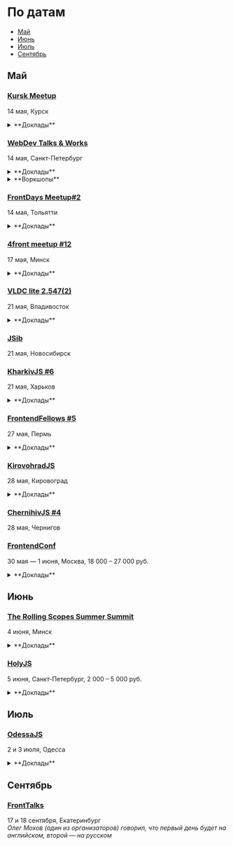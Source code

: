 # По датам

- [Май](#Май)
- [Июнь](#Июнь)
- [Июль](#Июль)
- [Сентябрь](#Сентябрь)

## Май

### [Kursk Meetup](https://vk.com/kurskmeetup)

14 мая, Курск

<details>
  <summary>**Доклады**</summary>

  - «Как впихнуть 700 изображений на одной странице в старенький Айпад», Василий Половнёв
</details>

### [WebDev Talks & Works](https://artw.timepad.ru/event/322786/)

14 мая, Санкт-Петербург

<details>
  <summary>**Доклады**</summary>

  - «Радости и гадости регрессионного тестирования вёрстки», Алексей Малеков (HTML Academy)
  - «Как мы сделали Киберпонедельник», Алекс фон Розен (220 Вольт)
  - «Продуктивная веб-разработка: сопровождение, интеграция и автоматизация», Владимир Дупелев (Wrike)
  - «Архитектура „Медузы“», Самат Галимов (Медуза)
  - «Дизайн-системы. Глазами и руками разработчика», Антон Виноградов (theprotein.io)
</details>

<details>
  <summary>**Воркшопы**</summary>
  - «Новая система прототипирования от Protein», Антон Виноградов (theprotein.io)
  - «Автоматизируй все! Или как настроить инструменты разработки и WebStorm», Евгений Датский и Денис Ушаков (JetBrains)
  - «Боты и с чем их кушают», Сергей Гутсун (Aviasales)
</details>

### [FrontDays Meetup#2](http://frontdays.ru/)

14 мая, Тольятти

<details>
  <summary>**Доклады**</summary>

  - «Миграция Backbone (Marionette) -> React + Redux», Игорь Лобанов (Kaiten.io)
  - «Кроссплатформенные приложения на js: от web-based к native», Артём Лисовский (Директ лайн)
  - «React.js в продакшене», Андрей Захаров (Octoberry)
</details>

### [4front meetup #12](https://www.facebook.com/4frontby/posts/550054215176969)

17 мая, Минск

<details>
  <summary>**Доклады**</summary>

  - «Sockets, P2P, альтернативы. Как синхронизировать все приложения в экосистеме?», Егор Малькевич
  - «Готов ли Ваш проект к лету?», Ирина Левина и Елизавета Селиванова
  - «Functional programming tools with little to no religion», Mister X из Канады
  - «AMP, или как разогнать ваше приложение до сверхзвуковой скорости», Владимир Дашукевич
</details>

### [VLDC lite 2.547(2)](https://vldc.timepad.ru/event/318569/)

21 мая, Владивосток

<details>
  <summary>**Доклады**</summary>

  - Почему IT-проекты не взлетают, Илья Мирин (Фонд Сколково)
  - Scrum, Agile, Kanban и их друзья, Михаил Кирин и Александр Золотов
  - Google I/O 2016, Сергей Мелехин
  - Как от идеи прийти к стартапу и найти венчурного инвестора, Андрей Косолапов (Инновационный реактор, Лаборатория инвестиций)
</details>

### [JSib](https://vk.com/jsibnsk)

21 мая, Новосибирск

### [KharkivJS #6](http://kharkivjs.org/)

21 мая, Харьков

<details>
  <summary>**Доклады**</summary>

  - «High Performance NodeJS», Евгений Обрезков (Onix-Systems)
  - «Better async code with promises», Алексей Швайка (Hell Yeah LLC)
  - «Immutable vs Mutable», Евгений Нежута
  - «Reactive Programming with RxJS», Алексей Богачук
  - «ClojureScript, что ты такое?», Роман Лютиков
  - «У нас в Архитектуре все не очень:)», Дима Малеев (Epam / Lviv Code School)
</details>

### [FrontendFellows #5](https://frontendfellows.timepad.ru/event/299132/)

27 мая, Пермь

<details>
  <summary>**Доклады**</summary>

  - «Кто такой разработчик интерфейсов?», Олег Мохов (Яндек)
</details>

### [KirovohradJS](http://kirovohradjs.com/)

28 мая, Кировоград

<details>
  <summary>**Доклады**</summary>

  - «Шаблоны проектирования в JavaScript», Анастасия Смирнова
  - «Функциональная парадигма в JavaScript», Евгений Обрезков
  - «Bot Driven Development», Марк Орел
  - «Competitive advantage of Angular 2.0», Евгений Сафронов
  - «Meteor», Андрей Орел
  - «Освоение Phaser после Action Script 3», Алексей Извалов
</details>

### [ChernihivJS #4](http://www.meetup.com/chernihivjs/events/231018361/)

28 мая, Чернигов

### [FrontendConf](http://frontendconf.ru/)

30 мая — 1 июня, Москва, 18 000 – 27 000 руб.

<details>
  <summary>**Доклады**</summary>

  - «Как мы адаптировали более 150 сайтов по технологии Dynamically-served JavaScript», Артём Цымпов, Евгений Кольцов (eski.mobi)
  - «Жизнь HTML в 2ГИС под iOS», Роман Янке (2ГИС)
  - «Стабильность WebGL приложений», Кирилл Дмитренко (Яндекс)
  - «Как отвечать за продакшен», Сумин Андрей (Mail.Ru)
  - «В погоне за производительностью. Психология пользователя», Денис Мишунов (Digital Garden AS)
  - «UX-дизайнер, ты ли это? Навыки проектировщика в стилизации интерфейсов», Илья Бовкунов (КБ «Собака Павлова»)
  - «Радости и гадости регрессионного тестирования вёрстки», Алексей Малеков (HTML Academy)
  - «Как мы ускоряли WebGL», Мстислав Живодков (2ГИС)
  - «Vue.js и его брат-близнец Vue-server.js», Андрей Солодовников (НГС)
  - «Что делать, когда костыли уже не помогают? Опыт tutu.ru», Роман Грунтович (tutu.ru) 
  - «base.network - децентрализованный веб на JavaScript», Денис Глазков (Lazada Rus)
  - «Пользовательские свойства, как основа архитектуры CSS», Павел Ловцевич (LOVATA)
  - «React: новая эра фронтенд разработки», Роберт Харитонов (Liberty Global)
  - «Angular 2 не так уж и плох... А если задуматься, то и просто хорош», Алексей Юрьевич Охрименко (IPONWEB)
  - «Библиотека UI компонентов, о которой вы всегда мечтали», Роберт Харитонов (Liberty Global)
  - «Классические архитектуры во фронтенде», Александра Шинкевич (LOVATA)
  - «МРТ для данных», Анастасия Горячева (Avito) 
  - «Конструктор», Денис Паясь (Яндекс)
</details>

## Июнь

### [The Rolling Scopes Summer Summit](https://rollingscopes.com/)

4 июня, Минск

<details>
  <summary>**Доклады**</summary>

  - «Выжимаем максимум из React.js», Виталий Фокин
  - «Blend4Web: нативные врата в мир WebGL», Денис Шеко
  - «Постигаем CSS Grid Layout», Наталия Короткова
  - «How to FAIL Web Accessibility», Станислав Зубович
  - «Best UI Design Practices. UI Patterns», Анастасия Шпакова
  - «Контекст! Контекст! Контекст!», Ксения Колтун
  - «„Не иди за мной, я сам потерялся” или что такое UX исследования, и зачем они нужны», Виктория Рылькова
  - «Welcome to V/A/M R.», Paul Yuhnovich
  - «Code review», Виктор Хомяков
  - «TV in browsers: live cases», Александр Карлович
  - «Безусловное программирование», Александр Оргиш
</details>

### [HolyJS](http://holyjs.ru/)

5 июня, Санкт-Петербург, 2 000 – 5 000 руб.

<details>
  <summary>**Доклады**</summary>

  - «CSSO - оптимизируем CSS», Роман Дворнов (Avito)
  - «В погоне за производительностью. Психология пользователя», Денис Мишунов (Digital Garden AS)
  - «Производительность JavaScript через подзорную трубу», Вячеслав Егоров (Google)
  - «JavaScript Device Detection», Dino Esposito
  - «Down the Rabbit Hole: JavaScript in Wonderland», Claudia Hernández (AF83)
  - «Gradual typing in JavaScript», Дмитрий Локтев (Indie)
  - «CSS-в-JS, HTML-в-JS, ВСЁ-в-JS. Всё гораздо проще, когда вокруг всё JavaScript», Алексей Иванов (Evil Martians)
  - «Swarm: синхронизируем рой устройств», Виктор Грищенко
  - «Event-Sourcing your React-Redux applications», Maurice de Beijer
  - «Удобные API с GraphQL», Михаил Новиков (Reindex)
  - «Данные на фронтенде», Никита Прокопов (Cognician)
  - «Реактивное программирование - управляем потоками данных», Виктор Русакович (GP Software.travel)
  - «Как я перестал верить технологиям», Алексей Симоненко
  - «Iskra JS: JavaScript в микроконтроллере», Игорь Зотов (Амперка)
</details>

## Июль

### [OdessaJS](http://odessajs.org/)

2 и 3 июля, Одесса

<details>
  <summary>**Доклады**</summary>

  - «WebGL, basic computer graphics for frontend devs», Martin Naumann
  - «Evolution of Components: The New Frontier», Андрей Листочкин
  - «Grid Layout», Вадим Макеев
  - «Profiling NodeJS apps and looking for deopts/bailouts + workshop», Евгений Обрезков
  - «Rx.js пожоще», Денис Стоянов
  - «Cистемне програмування на JS», Ингвар Степанян
  - «Angular 2 Universe», Денис Зайченко
  - «Моды для Майнкрафта на Javascript», Юля Пучнина
  - «Async/await and why it's good to have this in JS», Алексей Распопов
  - «Smart Home and IoT», Андрей Кучеренко
  - «React.js в мифрильной броне», Артем Тритяк
  - «What professionals can learn from coding games?», Александр Лябах
  - «Что не так с web и как с этим жить», Сергей Рубанов
  - «Relay internals, such as cache algorithm, garbage collector, algorithm of applying optimistic updates», Вячеслав Слинко
  - «Архитектура, или как мы куда-то не туда пошли», Дима Малеев
  - «CSS in JS», Кирилл Яковенко
  - «Карты и картографические сервисы», Николай Беличук
  - «Why functional programming makes life easier?», Юля Пшинко
  - «Основы Rx.js», Дима Билдин
  - «Node.js вширь и вглубь», Дмитрий Гусев
  - «Node.js Macht Frei», Тимур Шемсединов
  - «ECMAScript: past, present and future», Ксения Редунова
  - «Elm: functional programming in your browser», Алекс Труш
</details>

## Сентябрь

### [FrontTalks](http://lanyrd.com/2016/fronttalks2016/)

17 и 18 сентября, Екатеринбург  
*Олег Мохов (один из организаторов) говорил, что первый день будет на английском, второй — на русском*
